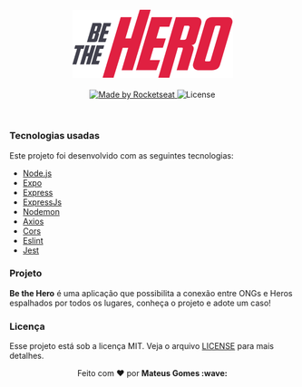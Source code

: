 <h4 align="center">
<img src="https://github.com/mateusgms/be-the-hero/blob/master/mobile/src/pages/Incidents/assets/logo%403x.png" /><br>
</h4>
<p align="center">
  <a href="https://rocketseat.com.br">
    <img alt="Made by Rocketseat" src="https://img.shields.io/badge/made%20by-Rocketseat-green">
  </a>
  <img alt="License" src="https://img.shields.io/badge/license-MIT-green">
</p>

<br>

### Tecnologias usadas
Este projeto foi desenvolvido com as seguintes tecnologias:
- [Node.js](https://nodejs.org/en/)
- [Expo](https://expo.io/)
- [Express](https://expressjs.com/pt-br/)
- [ExpressJs](https://expressjs.com/pt-br/)
- [Nodemon](https://www.npmjs.com/package/nodemon)
- [Axios](https://www.npmjs.com/package/axios)
- [Cors](https://www.npmjs.com/package/cors)
- [Eslint](https://www.npmjs.com/package/eslint)
- [Jest](https://www.npmjs.com/package/jest)

### Projeto

<b>Be the Hero</b> é uma aplicação que possibilita a conexão entre ONGs e Heros espalhados por todos os lugares, conheça o projeto e adote um caso!


### Licença

Esse projeto está sob a licença MIT. Veja o arquivo [LICENSE](LICENSE.md) para mais detalhes.


<p align="center">Feito com ❤️ por <strong>Mateus Gomes :wave: </p>
